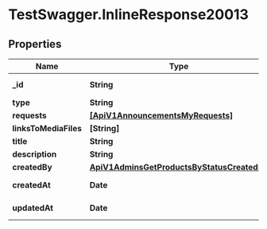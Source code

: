 # TestSwagger.InlineResponse20013

## Properties

Name | Type | Description | Notes
------------ | ------------- | ------------- | -------------
**_id** | **String** | GUID в базе данных | [optional] 
**type** | **String** |  | [optional] 
**requests** | [**[ApiV1AnnouncementsMyRequests]**](ApiV1AnnouncementsMyRequests.md) |  | [optional] 
**linksToMediaFiles** | **[String]** |  | [optional] 
**title** | **String** |  | [optional] 
**description** | **String** |  | [optional] 
**createdBy** | [**ApiV1AdminsGetProductsByStatusCreatedBy**](ApiV1AdminsGetProductsByStatusCreatedBy.md) |  | [optional] 
**createdAt** | **Date** | Дата создания. | [optional] 
**updatedAt** | **Date** | Дата обновления. | [optional] 


